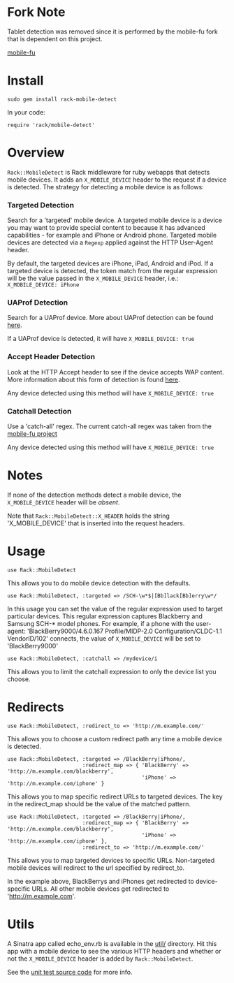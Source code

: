 Fork Note
========

Tablet detection was removed since it is performed by the mobile-fu fork that is dependent on this project.

[mobile-fu](https://github.com/odmarkj/mobile-fu)

Install
=======

    sudo gem install rack-mobile-detect

In your code:

    require 'rack/mobile-detect'

Overview
========

`Rack::MobileDetect` is Rack middleware for ruby webapps that detects
mobile devices. It adds an `X_MOBILE_DEVICE` header to the request if
a device is detected. The strategy for detecting a mobile device is as
follows:

### Targeted Detection ###

Search for a 'targeted' mobile device. A targeted mobile device is a
device you may want to provide special content to because it has
advanced capabilities - for example and iPhone or Android phone.
Targeted mobile devices are detected via a `Regexp` applied against
the HTTP User-Agent header.

By default, the targeted devices are iPhone, iPad, Android and
iPod. If a targeted device is detected, the token match from the
regular expression will be the value passed in the `X_MOBILE_DEVICE`
header, i.e.: `X_MOBILE_DEVICE: iPhone`


### UAProf Detection ###

Search for a UAProf device. More about UAProf detection can be found
[here](http://www.developershome.com/wap/detection/detection.asp?page=profileHeader).

If a UAProf device is detected, it will have `X_MOBILE_DEVICE: true`

### Accept Header Detection ###

Look at the HTTP Accept header to see if the device accepts WAP
content. More information about this form of detection is found
[here](http://www.developershome.com/wap/detection/detection.asp?page=httpHeaders).

Any device detected using this method will have `X_MOBILE_DEVICE: true`

### Catchall Detection ###

Use a 'catch-all' regex. The current catch-all regex was taken from
the [mobile-fu project](http://github.com/brendanlim/mobile-fu)

Any device detected using this method will have `X_MOBILE_DEVICE: true`

Notes
=====

If none of the detection methods detect a mobile device, the
`X_MOBILE_DEVICE` header will be _absent_.

Note that `Rack::MobileDetect::X_HEADER` holds the string
'X\_MOBILE\_DEVICE' that is inserted into the request headers.

Usage
=====

    use Rack::MobileDetect

This allows you to do mobile device detection with the defaults.

    use Rack::MobileDetect, :targeted => /SCH-\w*$|[Bb]lack[Bb]erry\w*/

In this usage you can set the value of the regular expression used to
target particular devices. This regular expression captures Blackberry
and Samsung SCH-* model phones. For example, if a phone with the
user-agent: 'BlackBerry9000/4.6.0.167 Profile/MIDP-2.0
Configuration/CLDC-1.1 VendorID/102' connects, the value of
`X_MOBILE_DEVICE` will be set to 'BlackBerry9000'

    use Rack::MobileDetect, :catchall => /mydevice/i

This allows you to limit the catchall expression to only the device
list you choose.

Redirects
=========

    use Rack::MobileDetect, :redirect_to => 'http://m.example.com/'

This allows you to choose a custom redirect path any time a mobile
device is detected.

    use Rack::MobileDetect, :targeted => /BlackBerry|iPhone/,
                            :redirect_map => { 'BlackBerry' => 'http://m.example.com/blackberry',
                                               'iPhone' => 'http://m.example.com/iphone' }

This allows you to map specific redirect URLs to targeted devices. The
key in the redirect_map should be the value of the matched pattern.

    use Rack::MobileDetect, :targeted => /BlackBerry|iPhone/,
                            :redirect_map => { 'BlackBerry' => 'http://m.example.com/blackberry',
                                               'iPhone' => 'http://m.example.com/iphone' },
                            :redirect_to => 'http://m.example.com/'

This allows you to map targeted devices to specific URLs. Non-targeted
mobile devices will redirect to the url specified by redirect_to.

In the example above, BlackBerrys and iPhones get redirected to
device-specific URLs. All other mobile devices get redirected to
'http://m.example.com'.


Utils
=====

A Sinatra app called echo_env.rb is available in the
[util/](http://github.com/talison/rack-mobile-detect/tree/master/util/)
directory. Hit this app with a mobile device to see the various HTTP
headers and whether or not the `X_MOBILE_DEVICE` header is added by
`Rack::MobileDetect`.

See the [unit test source code](http://github.com/talison/rack-mobile-detect/tree/master/test/) for more info.
